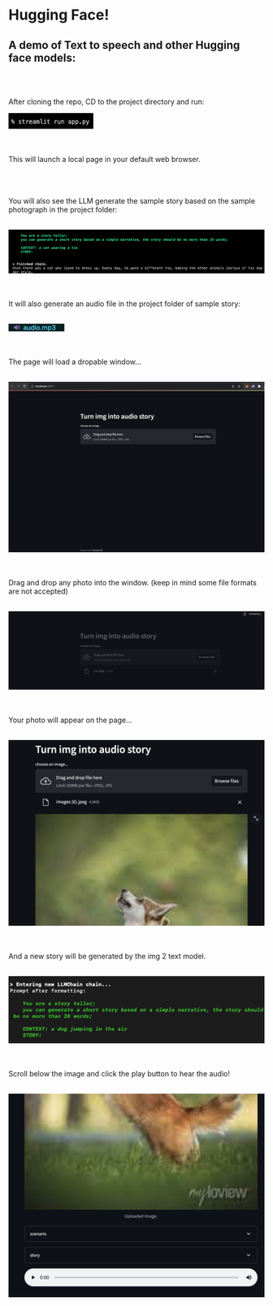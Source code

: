 # Hugging Face!
## A demo of Text to speech and other Hugging face models:


<br>
<br>

<p> After cloning the repo, CD to the project directory and run: 

<br>

![krbylogo](media/photo1.png)

<br>
<br>
This will launch a local page in your default web browser. 
<br>
<br>
<br>
<br>

You will also see the LLM generate the sample story based on the sample photograph in the project folder:
<br>
<br>

![krbylogo](media/photo2.png)

<br>
<br>
It will also generate an audio file in the project folder of sample story:
<br>
<br>

![krbylogo](media/audio2.png)

<br>
<br>
The page will load a dropable window...
<br>
<br>

![krbylogo](media/photo3.png)

<br>
<br>
 Drag and drop any photo into the window. (keep in mind some file formats are not accepted)
<br>
<br>

![krbylogo](media/photo4.png)

<br>
<br>
Your photo will appear on the page...
<br>
<br>


![krbylogo](media/photo6.png)


<br>
<br>
And a new story will be generated by the img 2 text model.
<br>
<br>


![krbylogo](media/dogstory.png)


<br>
<br>
Scroll below the image and click the play button to hear the audio!
<br>
<br>


![krbylogo](media/photo7.png)


</p> 




<!--![krbylogo](media/photo1.png)

<br> 


